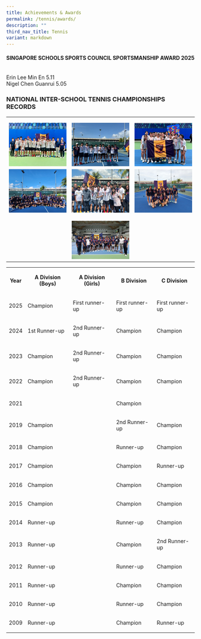 ```yaml
---
title: Achievements & Awards
permalink: /tennis/awards/
description: ""
third_nav_title: Tennis
variant: markdown
---
```

<h4><strong>SINGAPORE SCHOOLS SPORTS COUNCIL SPORTSMANSHIP AWARD 2025</strong></h4>
<p>
<br>Erin Lee Min En 5.11
<br>Nigel Chen Guanrui 5.05</p>
<h3>NATIONAL INTER-SCHOOL TENNIS CHAMPIONSHIPS RECORDS</h3>
<table style="minWidth: 75px">
<colgroup>
<col>
<col>
<col>
</colgroup>
<tbody>
<tr>
<td rowspan="1" colspan="1">
<p></p>
<div class="isomer-image-wrapper">
<img style="width: 100%" height="auto" width="100%" alt="" src="/images/CCA Sports/Tennis/1.jpg">
</div>
</td>
<td rowspan="1" colspan="1">
<p></p>
<div class="isomer-image-wrapper">
<img style="width: 100%" height="auto" width="100%" alt="" src="/images/CCA Sports/Tennis/2.jpg">
</div>
</td>
<td rowspan="1" colspan="1">
<p></p>
<div class="isomer-image-wrapper">
<img style="width: 100%" height="auto" width="100%" alt="" src="/images/CCA Sports/Tennis/3.jpg">
</div>
</td>
</tr>
<tr>
<td rowspan="1" colspan="1">
<div class="isomer-image-wrapper">
<img style="width: 100%" height="auto" width="100%" alt="" src="/images/CCA%20Sports/Tennis/b%20div%20team.jpeg">
</div>
</td>
<td rowspan="1" colspan="1">
<div class="isomer-image-wrapper">
<img style="width: 100%" height="auto" width="100%" alt="" src="/images/CCA%20Sports/Tennis/celebrating%20the%20win%20with%20our%20principal,%20senior%20admin,%20teachers%20and%20coaches.jpeg">
</div>
</td>
<td rowspan="1" colspan="1">
<div class="isomer-image-wrapper">
<img style="width: 100%" height="auto" width="100%" alt="" src="/images/CCA%20Sports/Tennis/team%20photos.jpeg">
</div>
</td>
</tr>
<tr>
<td rowspan="1" colspan="1">
<p></p>
</td>
<td rowspan="1" colspan="1">
<p></p>
<div class="isomer-image-wrapper">
<img style="width: 100%" height="auto" width="100%" alt="" src="/images/tennis2025.png">
</div>
</td>
<td rowspan="1" colspan="1">
<p></p>
</td>
</tr>
</tbody>
</table>
<table style="minWidth: 125px">
<colgroup>
<col>
<col>
<col>
<col>
<col>
</colgroup>
<tbody>
<tr>
<th rowspan="1" colspan="1">
<p>Year</p>
</th>
<th rowspan="1" colspan="1">
<p>A Division (Boys)</p>
</th>
<th rowspan="1" colspan="1">
<p>A Division (Girls)</p>
</th>
<th rowspan="1" colspan="1">
<p>B Division</p>
</th>
<th rowspan="1" colspan="1">
<p>C Division</p>
</th>
</tr>
<tr>
<td rowspan="1" colspan="1">
<p>2025</p>
</td>
<td rowspan="1" colspan="1">
<p>Champion&nbsp;</p>
</td>
<td rowspan="1" colspan="1">
<p>First runner-up</p>
</td>
<td rowspan="1" colspan="1">
<p>First runner-up</p>
</td>
<td rowspan="1" colspan="1">
<p>First runner-up</p>
</td>
</tr>
<tr>
<td rowspan="1" colspan="1">
<p>2024</p>
</td>
<td rowspan="1" colspan="1">
<p>1st Runner-up</p>
</td>
<td rowspan="1" colspan="1">
<p>2nd Runner-up</p>
</td>
<td rowspan="1" colspan="1">
<p>Champion</p>
</td>
<td rowspan="1" colspan="1">
<p>Champion</p>
</td>
</tr>
<tr>
<td rowspan="1" colspan="1">
<p>2023</p>
</td>
<td rowspan="1" colspan="1">
<p>Champion</p>
</td>
<td rowspan="1" colspan="1">
<p>2nd Runner-up</p>
</td>
<td rowspan="1" colspan="1">
<p>Champion</p>
</td>
<td rowspan="1" colspan="1">
<p>Champion</p>
</td>
</tr>
<tr>
<td rowspan="1" colspan="1">
<p>2022</p>
</td>
<td rowspan="1" colspan="1">
<p>Champion</p>
</td>
<td rowspan="1" colspan="1">
<p>2nd Runner-up</p>
</td>
<td rowspan="1" colspan="1">
<p>Champion</p>
</td>
<td rowspan="1" colspan="1">
<p>Champion</p>
</td>
</tr>
<tr>
<td rowspan="1" colspan="1">
<p>2021</p>
</td>
<td rowspan="1" colspan="1">
<p></p>
</td>
<td rowspan="1" colspan="1">
<p></p>
</td>
<td rowspan="1" colspan="1">
<p>Champion</p>
</td>
<td rowspan="1" colspan="1">
<p></p>
</td>
</tr>
<tr>
<td rowspan="1" colspan="1">
<p>2019</p>
</td>
<td rowspan="1" colspan="1">
<p>Champion</p>
</td>
<td rowspan="1" colspan="1">
<p></p>
</td>
<td rowspan="1" colspan="1">
<p>2nd Runner-up</p>
</td>
<td rowspan="1" colspan="1">
<p>Champion</p>
</td>
</tr>
<tr>
<td rowspan="1" colspan="1">
<p>2018</p>
</td>
<td rowspan="1" colspan="1">
<p>Champion</p>
</td>
<td rowspan="1" colspan="1">
<p></p>
</td>
<td rowspan="1" colspan="1">
<p>Runner-up</p>
</td>
<td rowspan="1" colspan="1">
<p>Champion</p>
</td>
</tr>
<tr>
<td rowspan="1" colspan="1">
<p>2017</p>
</td>
<td rowspan="1" colspan="1">
<p>Champion</p>
</td>
<td rowspan="1" colspan="1">
<p></p>
</td>
<td rowspan="1" colspan="1">
<p>Champion</p>
</td>
<td rowspan="1" colspan="1">
<p>Runner-up</p>
</td>
</tr>
<tr>
<td rowspan="1" colspan="1">
<p>2016</p>
</td>
<td rowspan="1" colspan="1">
<p>Champion</p>
</td>
<td rowspan="1" colspan="1">
<p></p>
</td>
<td rowspan="1" colspan="1">
<p>Champion</p>
</td>
<td rowspan="1" colspan="1">
<p>Champion</p>
</td>
</tr>
<tr>
<td rowspan="1" colspan="1">
<p>2015</p>
</td>
<td rowspan="1" colspan="1">
<p>Champion</p>
</td>
<td rowspan="1" colspan="1">
<p></p>
</td>
<td rowspan="1" colspan="1">
<p>Champion</p>
</td>
<td rowspan="1" colspan="1">
<p>Champion</p>
</td>
</tr>
<tr>
<td rowspan="1" colspan="1">
<p>2014</p>
</td>
<td rowspan="1" colspan="1">
<p>Runner-up</p>
</td>
<td rowspan="1" colspan="1">
<p></p>
</td>
<td rowspan="1" colspan="1">
<p>Runner-up</p>
</td>
<td rowspan="1" colspan="1">
<p>Champion</p>
</td>
</tr>
<tr>
<td rowspan="1" colspan="1">
<p>2013</p>
</td>
<td rowspan="1" colspan="1">
<p>Runner-up</p>
</td>
<td rowspan="1" colspan="1">
<p></p>
</td>
<td rowspan="1" colspan="1">
<p>Champion</p>
</td>
<td rowspan="1" colspan="1">
<p>2nd Runner-up</p>
</td>
</tr>
<tr>
<td rowspan="1" colspan="1">
<p>2012</p>
</td>
<td rowspan="1" colspan="1">
<p>Runner-up</p>
</td>
<td rowspan="1" colspan="1">
<p></p>
</td>
<td rowspan="1" colspan="1">
<p>Runner-up</p>
</td>
<td rowspan="1" colspan="1">
<p>Champion</p>
</td>
</tr>
<tr>
<td rowspan="1" colspan="1">
<p>2011</p>
</td>
<td rowspan="1" colspan="1">
<p>Runner-up</p>
</td>
<td rowspan="1" colspan="1">
<p></p>
</td>
<td rowspan="1" colspan="1">
<p>Champion</p>
</td>
<td rowspan="1" colspan="1">
<p>Champion</p>
</td>
</tr>
<tr>
<td rowspan="1" colspan="1">
<p>2010</p>
</td>
<td rowspan="1" colspan="1">
<p>Runner-up</p>
</td>
<td rowspan="1" colspan="1">
<p></p>
</td>
<td rowspan="1" colspan="1">
<p>Runner-up</p>
</td>
<td rowspan="1" colspan="1">
<p>Champion</p>
</td>
</tr>
<tr>
<td rowspan="1" colspan="1">
<p>2009</p>
</td>
<td rowspan="1" colspan="1">
<p>Runner-up</p>
</td>
<td rowspan="1" colspan="1">
<p></p>
</td>
<td rowspan="1" colspan="1">
<p>Champion</p>
</td>
<td rowspan="1" colspan="1">
<p>Runner-up</p>
</td>
</tr>
</tbody>
</table>
<p></p>
